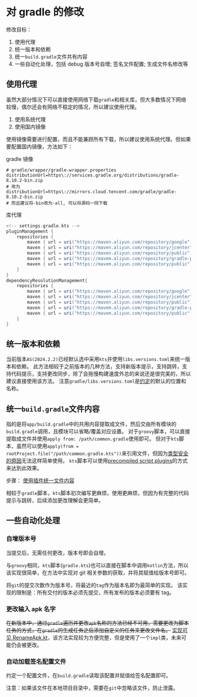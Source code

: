 # 对 gradle 的修改

修改目标：

1. 使用代理
2. 统一版本和依赖
3. 统一`build.gradle`文件共有内容
4. 一些自动化处理，包括 debug 版本号自增; 签名文件配置; 生成文件名修改等

## 使用代理

虽然大部分情况下可以直接使用网络下载`gradle`和相关库，但大多数情况下网络较慢，偶尔还会有网络不稳定的情况，所以建议使用代理。

1. 使用系统代理
2. 使用国内镜像

使用镜像需要进行配置，而且不能兼顾所有下载，所以建议使用系统代理。但如果要配置国内镜像，方法如下：

gradle 镜像

```properties
# gradle/wrapper/gradle-wrapper.properties
distributionUrl=https\://services.gradle.org/distributions/gradle-8.10.2-bin.zip
# 改为
distributionUrl=https\://mirrors.cloud.tencent.com/gradle/gradle-8.10.2-bin.zip
# 而且建议将-bin改为-all, 可以将源码一同下载
```

库代理

```gradle
<!-- settings.gradle.kts -->
pluginManagement {
    repositories {
        maven { url = uri("https://maven.aliyun.com/repository/google") }
        maven { url = uri("https://maven.aliyun.com/repository/jcenter") }
        maven { url = uri("https://maven.aliyun.com/repository/public") }
        maven { url = uri("https://mavem.aliyun.com/repository/gradle-plugin")}
        maven { url = uri("https://mavem.aliyun.com/repository/public")}
    }
}
dependencyResolutionManagement{
    repositories {
        maven { url = uri("https://maven.aliyun.com/repository/google") }
        maven { url = uri("https://maven.aliyun.com/repository/jcenter") }
        maven { url = uri("https://maven.aliyun.com/repository/public") }
        maven { url = uri("https://mavem.aliyun.com/repository/gradle-plugin")}
        maven { url = uri("https://mavem.aliyun.com/repository/public")}
    }
}
```

## 统一版本和依赖

当前版本`AS(2024.2.2)`已经默认选中采用`kts`并使用`libs.versions.toml`来统一版本和依赖。
此方法相较于之前版本的几种方法，支持新版本提示，支持跳转，支持代码提示，支持更改同步，除了会拖慢构建速度外总的来说还是很完美的，所以建议直接使用该方法。
注意`gradle/libs.versions.toml`是[约定](https://docs.gradle.org/current/userguide/version_catalogs.html)的默认的位置和名称。

## 统一`build.gradle`文件内容

指的是将`app/build.gradle`中的共用内容提取成文件，然后交由所有模块的`build.gradle`调用，且模块可以省略/覆盖对应设置。
对于`groovy`脚本，可以直接提取成文件并使用`apply from: /path/common.gradle`使用即可。
但对于`kts`脚本，虽然可以使用`apply(from = rootProject.file("/path/common.gradle.kts"))`来引用文件，但因为[类型安全的原因](https://docs.gradle.org/current/userguide/kotlin_dsl.html#type-safe-accessors)无法这样简单使用。
`kts`脚本可以使用[precompiled script plugins](https://docs.gradle.org/current/userguide/custom_plugins.html#sec:precompiled_plugins)的方式来达到此效果。

步骤： [使用插件统一文件内容](./1_1_plugin.md)

相较于`gradle`脚本，`kts`脚本初次编写更麻烦，使用更麻烦，但因为有完整的代码提示与跳转，后续添加更改理解会更简单。

## 一些自动化处理

### 自增版本号

当提交后，无需任何更改，版本号即会自增。

与`groovy`相同，`kts`脚本(`gradle.kts`)也可以直接在脚本中调用`kotlin`方法，所以该实现很简单，在方法中实现对 git 相关参数的获取，并将其赋值给版本号即可。

将`git`的提交次数作为版本号，将最近的`tag`作为版本名即为最简单的实现。
该实现的限制是：所有交付的版本必须先提交，所有发布的版本必须要有 tag。

### 更改输入 apk 名字

~~在新版本中，通过`gradle`遍历并更改`apk`名称的方法已经不可用，需要更改为脚本任务的方式，在`gradle`的生成任务之后添加自定义的任务来更改文件名。~~
[实现可见 RenameApk.kt](./build-logic/src/main/kotlin/RenameApk.kt)，该方法实现较为方便完整，但是使用了一个`impl`类，未来可能仍会被更改。

### 自动加载签名配置文件

约定一个配置文件，在`build.gradle`读取该配置并赋值给签名配置即可。

注意：如果该文件在本地项目目录中，需要在`git`中忽略该文件，防止泄露。